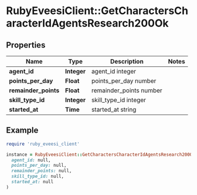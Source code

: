 # RubyEveesiClient::GetCharactersCharacterIdAgentsResearch200Ok

## Properties

| Name | Type | Description | Notes |
| ---- | ---- | ----------- | ----- |
| **agent_id** | **Integer** | agent_id integer |  |
| **points_per_day** | **Float** | points_per_day number |  |
| **remainder_points** | **Float** | remainder_points number |  |
| **skill_type_id** | **Integer** | skill_type_id integer |  |
| **started_at** | **Time** | started_at string |  |

## Example

```ruby
require 'ruby_eveesi_client'

instance = RubyEveesiClient::GetCharactersCharacterIdAgentsResearch200Ok.new(
  agent_id: null,
  points_per_day: null,
  remainder_points: null,
  skill_type_id: null,
  started_at: null
)
```

